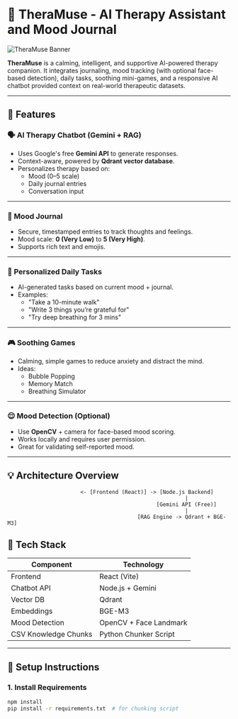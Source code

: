 # 🌿 TheraMuse - AI Therapy Assistant and Mood Journal

![TheraMuse Banner](https://images.pexels.com/photos/3759655/pexels-photo-3759655.jpeg)

**TheraMuse** is a calming, intelligent, and supportive AI-powered therapy companion. It integrates journaling, mood tracking (with optional face-based detection), daily tasks, soothing mini-games, and a responsive AI chatbot provided context on real-world therapeutic datasets.

---

## 🧠 Features

### 🗣️ AI Therapy Chatbot (Gemini + RAG)

- Uses Google's free **Gemini API** to generate responses.
- Context-aware, powered by **Qdrant vector database**.
- Personalizes therapy based on:
  - Mood (0–5 scale)
  - Daily journal entries
  - Conversation input

---

### 📓 Mood Journal

- Secure, timestamped entries to track thoughts and feelings.
- Mood scale: **0 (Very Low)** to **5 (Very High)**.
- Supports rich text and emojis.

---

### 🎯 Personalized Daily Tasks

- AI-generated tasks based on current mood + journal.
- Examples:
  - "Take a 10-minute walk"
  - "Write 3 things you’re grateful for"
  - "Try deep breathing for 3 mins"

---

### 🎮 Soothing Games

- Calming, simple games to reduce anxiety and distract the mind.
- Ideas:
  - Bubble Popping
  - Memory Match
  - Breathing Simulator

---

### 😌 Mood Detection (Optional)

- Use **OpenCV** + camera for face-based mood scoring.
- Works locally and requires user permission.
- Great for validating self-reported mood.

---

## 💡 Architecture Overview

```plaintext
                       <- [Frontend (React)] -> [Node.js Backend]
                                                        |
                                               [Gemini API (Free)]
                                                        |
                                         [RAG Engine -> Qdrant + BGE-M3]

````


## 🧱 Tech Stack

| Component              | Technology              |
|------------------------|--------------------------|
| Frontend               | React (Vite)             |
| Chatbot API            | Node.js + Gemini         |
| Vector DB              | Qdrant                   |
| Embeddings             | BGE-M3                   |
| Mood Detection         | OpenCV + Face Landmark   |
| CSV Knowledge Chunks   | Python Chunker Script    |

---

## 🧰 Setup Instructions

### 1. Install Requirements

```bash
npm install
pip install -r requirements.txt  # for chunking script
